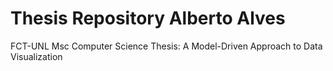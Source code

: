 # Thesis Repository Alberto Alves
 FCT-UNL Msc Computer Science Thesis: A Model-Driven Approach to Data Visualization
